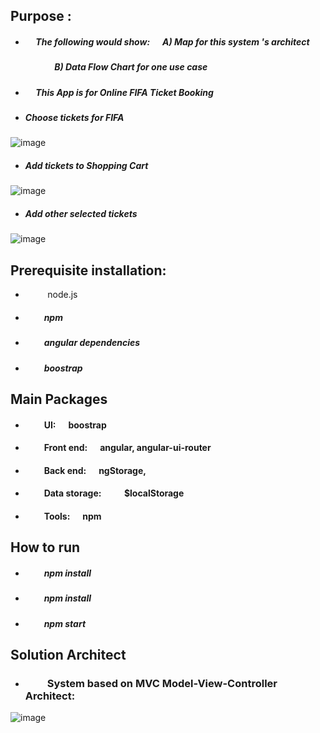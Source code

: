 ## Purpose :  
+ ##### &nbsp;&nbsp;&nbsp;&nbsp;  The following would show:  &nbsp;&nbsp;&nbsp;&nbsp;  A) Map for this system 's architect
  ##### &nbsp;&nbsp;&nbsp;&nbsp;&nbsp;&nbsp;&nbsp;&nbsp; &nbsp;&nbsp;&nbsp;&nbsp;  B)  Data Flow Chart for one use case
+ #####  &nbsp;&nbsp;&nbsp;&nbsp;  This App is for Online FIFA Ticket Booking

* #####  Choose tickets for FIFA
![image](https://github.com/githubmave/e-FIFA-Booking/assets/8073738/f20801d6-6c44-4ded-8437-7bf6129aa93b)


* ##### Add tickets to Shopping Cart
![image](https://github.com/githubmave/e-FIFA-Booking/assets/8073738/c975ca4b-2828-48c5-9641-cd7477594d6e)

* ##### Add other selected tickets
![image](https://github.com/githubmave/e-FIFA-Booking/assets/8073738/f71176cc-1bfd-4533-b490-67a06fba4cbf)





	
## Prerequisite installation:
*  &nbsp;&nbsp;&nbsp;&nbsp;&nbsp;&nbsp;&nbsp;&nbsp;  node.js                          
* ##### &nbsp;&nbsp;&nbsp;&nbsp;&nbsp;&nbsp;&nbsp;&nbsp;  npm
* ##### &nbsp;&nbsp;&nbsp;&nbsp;&nbsp;&nbsp;&nbsp;&nbsp;  angular dependencies            
* ##### &nbsp;&nbsp;&nbsp;&nbsp;&nbsp;&nbsp;&nbsp;&nbsp;  boostrap  




##  Main Packages
* #### &nbsp;&nbsp;&nbsp;&nbsp;&nbsp;&nbsp;&nbsp;&nbsp;  UI:      &nbsp;&nbsp;&nbsp;&nbsp;   boostrap
* #### &nbsp;&nbsp;&nbsp;&nbsp;&nbsp;&nbsp;&nbsp;&nbsp; Front end: &nbsp;&nbsp;&nbsp;&nbsp;     angular,  angular-ui-router
* #### &nbsp;&nbsp;&nbsp;&nbsp;&nbsp;&nbsp;&nbsp;&nbsp;  Back end: &nbsp;&nbsp;&nbsp;&nbsp;      ngStorage, 
* #### &nbsp;&nbsp;&nbsp;&nbsp;&nbsp;&nbsp;&nbsp;&nbsp;  Data storage:  &nbsp;&nbsp;&nbsp;&nbsp;  &nbsp;&nbsp;&nbsp;&nbsp;   $localStorage
* #### &nbsp;&nbsp;&nbsp;&nbsp;&nbsp;&nbsp;&nbsp;&nbsp;  Tools: &nbsp;&nbsp;&nbsp;&nbsp;   npm 

## How to run
* ##### &nbsp;&nbsp;&nbsp;&nbsp;&nbsp;&nbsp;&nbsp;&nbsp; npm install
* ##### &nbsp;&nbsp;&nbsp;&nbsp;&nbsp;&nbsp;&nbsp;&nbsp; npm install
* ##### &nbsp;&nbsp;&nbsp;&nbsp;&nbsp;&nbsp;&nbsp;&nbsp; npm start







## Solution Architect
* ### &nbsp;&nbsp;&nbsp;&nbsp;&nbsp;&nbsp;&nbsp;&nbsp;  System based on MVC Model-View-Controller Architect: 


![image](https://github.com/githubmave/e-FIFA-Booking/assets/8073738/02bb17d1-6760-44b5-bbd5-25406b2d3c78)








































